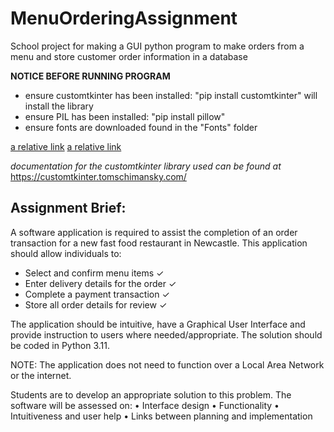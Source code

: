 # MenuOrderingAssignment
School project for making a GUI python program to make orders from a menu and store customer order information in a database

**NOTICE BEFORE RUNNING PROGRAM**
- ensure customtkinter has been installed: "pip install customtkinter" will install the library
- ensure PIL has been installed: "pip install pillow"
- ensure fonts are downloaded found in the "Fonts" folder

[a relative link](Fonts/3871-font.ttf)
[a relative link](Fonts/Poppins-Regular.ttf)

*documentation for the customtkinter library used can be found at*
https://customtkinter.tomschimansky.com/

## Assignment Brief:
A software application is required to assist the completion of an order transaction for a new fast food restaurant in
Newcastle. 
This application should allow individuals to:
- Select and confirm menu items ✓
- Enter delivery details for the order ✓
- Complete a payment transaction ✓
- Store all order details for review ✓

The application should be intuitive, have a Graphical User Interface and provide instruction to users where
needed/appropriate. The solution should be coded in Python 3.11.

NOTE: The application does not need to function over a Local Area Network or the internet.

Students are to develop an appropriate solution to this problem. The software will be assessed on:
• Interface design
• Functionality
• Intuitiveness and user help
• Links between planning and implementation
